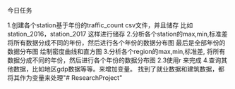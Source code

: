 今日任务

1.创建各个station基于年份的traffic_count csv文件，并且储存
比如station_2016，station_2017
这样进行储存
2.分析各个station的max,min,标准差
将所有数据分成不同的年份，然后进行各个年份的数据分布图
最后是全部年份的数据分布图
绘制密度曲线和直方图
3.分析各个region的max,min,标准差,
将所有数据分成不同的年份，然后进行各个年份的数据分布图
2.3使用r 来完成
4.查询其他数据，比如地区gdp数据等等。来增加变量。
找到了就业数据和建筑数据，都将其作为变量来处理"# ResearchProject" 
